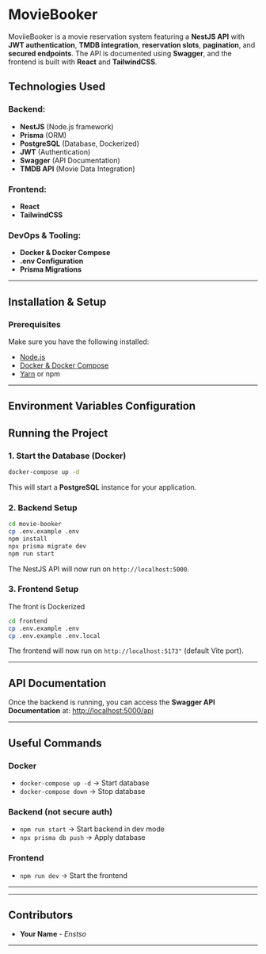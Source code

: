 # MovieBooker

MoviieBooker is a movie reservation system featuring a **NestJS API** with **JWT authentication**, **TMDB integration**, **reservation slots**, **pagination**, and **secured endpoints**. The API is documented using **Swagger**, and the frontend is built with **React** and **TailwindCSS**.

## Technologies Used

### Backend:
- **NestJS** (Node.js framework)
- **Prisma** (ORM)
- **PostgreSQL** (Database, Dockerized)
- **JWT** (Authentication)
- **Swagger** (API Documentation)
- **TMDB API** (Movie Data Integration)

### Frontend:
- **React**
- **TailwindCSS**

### DevOps & Tooling:
- **Docker & Docker Compose**
- **.env Configuration**
- **Prisma Migrations**

---

## Installation & Setup

### Prerequisites
Make sure you have the following installed:
- [Node.js](https://nodejs.org/)
- [Docker & Docker Compose](https://www.docker.com/)
- [Yarn](https://yarnpkg.com/) or npm

---

## Environment Variables Configuration

## Running the Project

### 1. Start the Database (Docker)
```sh
docker-compose up -d
```
This will start a **PostgreSQL** instance for your application.

### 2. Backend Setup
```sh
cd movie-booker
cp .env.example .env
npm install
npx prisma migrate dev
npm run start
```
The NestJS API will now run on `http://localhost:5000`.

### 3. Frontend Setup

The front is Dockerized

```sh
cd frontend
cp .env.example .env
cp .env.example .env.local

```
The frontend will now run on `http://localhost:5173"` (default Vite port).

---

## API Documentation
Once the backend is running, you can access the **Swagger API Documentation** at:
[http://localhost:5000/api](http://localhost:5000/api)

---

## Useful Commands

### Docker
- `docker-compose up -d` → Start database
- `docker-compose down` → Stop database

### Backend (not secure auth)
- `npm run start` → Start backend in dev mode
- `npx prisma db push` → Apply database 

### Frontend
- `npm run dev` → Start the frontend

---

---

## Contributors
- **Your Name** - *Enstso*

---


